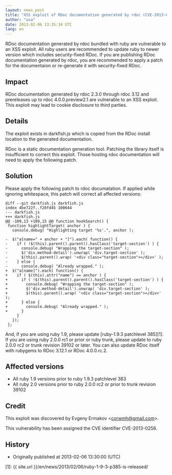 ```yaml
---
layout: news_post
title: "XSS exploit of RDoc documentation generated by rdoc (CVE-2013-0256)"
author: "usa"
date: 2013-02-06 13:35:34 UTC
lang: en
---
```


RDoc documentation generated by rdoc bundled with ruby are vulnerable to
an XSS exploit. All ruby users are recommended to update ruby to newer
version which includes security-fixed RDoc. If you are publishing RDoc
documentation generated by rdoc, you are recommended to apply a patch
for the documentaion or re-generate it with security-fixed RDoc.

## Impact

RDoc documentation generated by rdoc 2.3.0 through rdoc 3.12 and
prereleases up to rdoc 4.0.0.preview2.1 are vulnerable to an XSS
exploit. This exploit may lead to cookie disclosure to third parties.

## Details

The exploit exists in darkfish.js which is copied from the RDoc install
location to the generated documentation.

RDoc is a static documentation generation tool. Patching the library
itself is insufficient to correct this exploit. Those hosting rdoc
documentation will need to apply the following patch.

## Solution

Please apply the following patch to rdoc documatation. If applied while
ignoring whitespace, this patch will correct all affected versions:

    diff --git darkfish.js darkfish.js
    index 4be722f..f26fd45 100644
    --- darkfish.js
    +++ darkfish.js
    @@ -109,13 +109,15 @@ function hookSearch() {
     function highlightTarget( anchor ) {
       console.debug( "Highlighting target '%s'.", anchor );

    -  $("a[name=" + anchor + "]").each( function() {
    -    if ( !$(this).parent().parent().hasClass('target-section') ) {
    -      console.debug( "Wrapping the target-section" );
    -      $('div.method-detail').unwrap( 'div.target-section' );
    -      $(this).parent().wrap( '<div class="target-section"></div>' );
    -    } else {
    -      console.debug( "Already wrapped." );
    +  $("a[name]").each( function() {
    +    if ( $(this).attr("name") == anchor ) {
    +      if ( !$(this).parent().parent().hasClass('target-section') ) {
    +        console.debug( "Wrapping the target-section" );
    +        $('div.method-detail').unwrap( 'div.target-section' );
    +        $(this).parent().wrap( '<div class="target-section"></div>' );
    +      } else {
    +        console.debug( "Already wrapped." );
    +      }
         }
       });
     };

And, if you are using ruby 1.9, please update [ruby-1.9.3 patchlevel
385][1]. If you are using ruby 2.0.0 rc1 or prior or ruby trunk, please
update to ruby 2.0.0 rc2 or trunk revision 39102 or later. You can also
update RDoc itself with rubygems to RDoc 3.12.1 or RDoc 4.0.0.rc.2.

## Affected versions

* All ruby 1.9 versions prior to ruby 1.9.3 patchlevel 383
* All ruby 2.0 versions prior to ruby 2.0.0 rc2 or prior to trunk
  revision 39102

## Credit

This exploit was discovered by Evgeny Ermakov &lt;corwmh@gmail.com&gt;.

This vulnerability has been assigned the CVE identifier CVE-2013-0256.

## History

* Originally published at 2013-02-06 13:30:00 (UTC)



[1]: {{ site.url }}/en/news/2013/02/06/ruby-1-9-3-p385-is-released/ 
